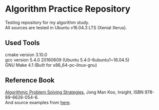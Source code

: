 Algorithm Practice Repository
=================================
Testing repository for my algorithm study.  
All sources are tested in Ubuntu v16.04.3 LTS (Xenial Xerus).  

Used Tools
---------------------------------
cmake version 3.10.0  
gcc version 5.4.0 20160609 (Ubuntu 5.4.0-6ubuntu1~16.04.5)  
GNU Make 4.1 (Built for x86_64-pc-linux-gnu)  

Reference Book
---------------------------------
[Algorithmic Problem Solving Strategies](https://goo.gl/9gEUa3), Jong Man Koo, Insight, ISBN 978-89-6626-054-6.  
And source examples from [here](http://book.algospot.com/src.html).
